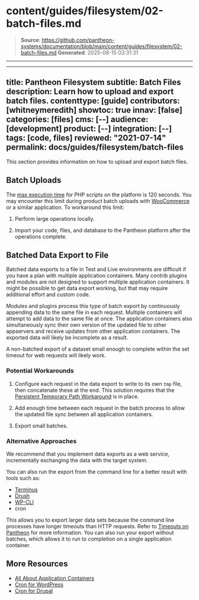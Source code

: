# content/guides/filesystem/02-batch-files.md

> **Source**: https://github.com/pantheon-systems/documentation/blob/main/content/guides/filesystem/02-batch-files.md
> **Generated**: 2025-08-15 03:31:31

---

---
title: Pantheon Filesystem
subtitle: Batch Files
description: Learn how to upload and export batch files.
contenttype: [guide]
contributors: [whitneymeredith]
showtoc: true
innav: [false]
categories: [files]
cms: [--]
audience: [development]
product: [--]
integration: [--]
tags: [code, files]
reviewed: "2021-07-14"
permalink: docs/guides/filesystem/batch-files
---

This section provides information on how to upload and export batch files.

## Batch Uploads

The [max execution time](/timeouts/#user-configurable-timeouts) for PHP scripts on the platform is 120 seconds. You may encounter this limit during product batch uploads with [WooCommerce](https://wordpress.org/plugins/woocommerce) or a similar application. To workaround this limit:

1. Perform large operations locally.

1. Import your code, files, and database to the Pantheon platform after the operations complete.

## Batched Data Export to File

Batched data exports to a file in Test and Live environments are difficult if you have a plan with multiple application containers. Many contrib plugins and modules are not designed to support multiple application containers. It might be possible to get data export working, but that may require additional effort and custom code.

Modules and plugins process this type of batch export by continuously appending data to the same file in each request. Multiple containers will attempt to add data to the same file at once. The application containers also simultaneously sync their own version of the updated file to other appservers and receive updates from other application containers. The exported data will likely be incomplete as a result.

A non-batched export of a dataset small enough to complete within the set timeout for web requests will likely work.

### Potential Workarounds

1. Configure each request in the data export to write to its own `tmp` file, then concatenate these at the end. This solution requires that the [Persistent Temporary Path Workaround](/guides/filesystem/tmp/#persistent-temporary-path-workaround) is in place.

1. Add enough time between each request in the batch process to allow the updated file sync between all application containers.

1. Export small batches.

### Alternative Approaches

We recommend that you implement data exports as a web service, incrementally exchanging the data with the target system.

You can also run the export from the command line for a better result with tools such as:

- [Terminus](/terminus)
- [Drush](/guides/drush)
- [WP-CLI](/guides/wp-cli)
- cron

This allows you to export larger data sets because the command line processes have longer timeouts than HTTP requests. Refer to [Timeouts on Pantheon](/timeouts) for more information. You can also run your export without batches, which allows it to run to completion on a single application container.

## More Resources

- [All About Application Containers](/application-containers)
- [Cron for WordPress](/guides/wordpress-developer/wordpress-cron)
- [Cron for Drupal](/drupal-cron)